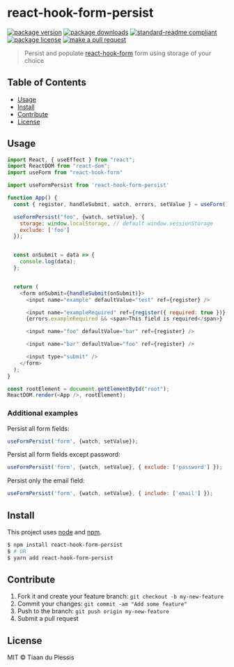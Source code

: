 
# react-hook-form-persist
[![package version](https://img.shields.io/npm/v/react-hook-form-persist.svg?style=flat-square)](https://npmjs.org/package/react-hook-form-persist)
[![package downloads](https://img.shields.io/npm/dm/react-hook-form-persist.svg?style=flat-square)](https://npmjs.org/package/react-hook-form-persist)
[![standard-readme compliant](https://img.shields.io/badge/readme%20style-standard-brightgreen.svg?style=flat-square)](https://github.com/RichardLitt/standard-readme)
[![package license](https://img.shields.io/npm/l/react-hook-form-persist.svg?style=flat-square)](https://npmjs.org/package/react-hook-form-persist)
[![make a pull request](https://img.shields.io/badge/PRs-welcome-brightgreen.svg?style=flat-square)](http://makeapullrequest.com)

> Persist and populate [react-hook-form](https://react-hook-form.com/) form using storage of your choice

## Table of Contents

- [Usage](#usage)
- [Install](#install)
- [Contribute](#contribute)
- [License](#License)

## Usage

```js
import React, { useEffect } from "react";
import ReactDOM from "react-dom";
import useForm from "react-hook-form"

import useFormPersist from 'react-hook-form-persist'

function App() {
  const { register, handleSubmit, watch, errors, setValue } = useForm();

  useFormPersist("foo", {watch, setValue}, {
    storage: window.localStorage, // default window.sessionStorage
    exclude: ['foo']
  });


  const onSubmit = data => {
    console.log(data);
  };


  return (
    <form onSubmit={handleSubmit(onSubmit)}>
      <input name="example" defaultValue="test" ref={register} />

      <input name="exampleRequired" ref={register({ required: true })} />
      {errors.exampleRequired && <span>This field is required</span>}

      <input name="foo" defaultValue="bar" ref={register} />

      <input name="bar" defaultValue="foo" ref={register} />

      <input type="submit" />
    </form>
  );
}

const rootElement = document.getElementById("root");
ReactDOM.render(<App />, rootElement);

```

### Additional examples


Persist all form fields:

```js
useFormPersist('form', {watch, setValue});
```

Persist all form fields except password:

```js
useFormPersist('form', {watch, setValue}, { exclude: ['password'] });
```

Persist only the email field:

```js
useFormPersist('form', {watch, setValue}, { include: ['email'] });
```


## Install

This project uses [node](https://nodejs.org) and [npm](https://www.npmjs.com).

```sh
$ npm install react-hook-form-persist
$ # OR
$ yarn add react-hook-form-persist
```

## Contribute

1. Fork it and create your feature branch: `git checkout -b my-new-feature`
2. Commit your changes: `git commit -am "Add some feature"`
3. Push to the branch: `git push origin my-new-feature`
4. Submit a pull request

## License

MIT © Tiaan du Plessis
